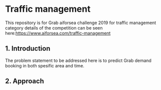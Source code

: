 # Traffic management
This repository is for Grab aiforsea challenge 2019 for traffic management category
details of the competition can be seen here:https://www.aiforsea.com/traffic-management

## 1. Introduction
The problem statement to be addressed here is to predict Grab demand booking in both spesific area and time.

## 2. Approach
